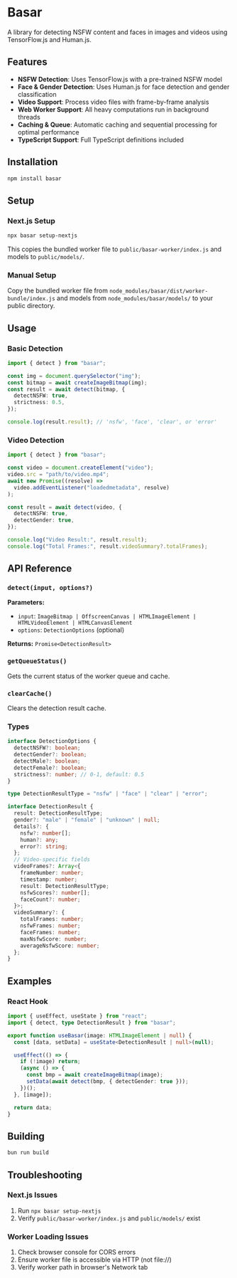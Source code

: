 # Basar

A library for detecting NSFW content and faces in images and videos using TensorFlow.js and Human.js.

## Features

- **NSFW Detection**: Uses TensorFlow.js with a pre-trained NSFW model
- **Face & Gender Detection**: Uses Human.js for face detection and gender classification
- **Video Support**: Process video files with frame-by-frame analysis
- **Web Worker Support**: All heavy computations run in background threads
- **Caching & Queue**: Automatic caching and sequential processing for optimal performance
- **TypeScript Support**: Full TypeScript definitions included

## Installation

```bash
npm install basar
```

## Setup

### Next.js Setup

```bash
npx basar setup-nextjs
```

This copies the bundled worker file to `public/basar-worker/index.js` and models to `public/models/`.

### Manual Setup

Copy the bundled worker file from `node_modules/basar/dist/worker-bundle/index.js` and models from `node_modules/basar/models/` to your public directory.

## Usage

### Basic Detection

```typescript
import { detect } from "basar";

const img = document.querySelector("img");
const bitmap = await createImageBitmap(img);
const result = await detect(bitmap, {
  detectNSFW: true,
  strictness: 0.5,
});

console.log(result.result); // 'nsfw', 'face', 'clear', or 'error'
```

### Video Detection

```typescript
import { detect } from "basar";

const video = document.createElement("video");
video.src = "path/to/video.mp4";
await new Promise((resolve) =>
  video.addEventListener("loadedmetadata", resolve)
);

const result = await detect(video, {
  detectNSFW: true,
  detectGender: true,
});

console.log("Video Result:", result.result);
console.log("Total Frames:", result.videoSummary?.totalFrames);
```

## API Reference

### `detect(input, options?)`

**Parameters:**

- `input`: `ImageBitmap | OffscreenCanvas | HTMLImageElement | HTMLVideoElement | HTMLCanvasElement`
- `options`: `DetectionOptions` (optional)

**Returns:** `Promise<DetectionResult>`

### `getQueueStatus()`

Gets the current status of the worker queue and cache.

### `clearCache()`

Clears the detection result cache.

### Types

```typescript
interface DetectionOptions {
  detectNSFW?: boolean;
  detectGender?: boolean;
  detectMale?: boolean;
  detectFemale?: boolean;
  strictness?: number; // 0-1, default: 0.5
}

type DetectionResultType = "nsfw" | "face" | "clear" | "error";

interface DetectionResult {
  result: DetectionResultType;
  gender?: "male" | "female" | "unknown" | null;
  details?: {
    nsfw?: number[];
    human?: any;
    error?: string;
  };
  // Video-specific fields
  videoFrames?: Array<{
    frameNumber: number;
    timestamp: number;
    result: DetectionResultType;
    nsfwScores?: number[];
    faceCount?: number;
  }>;
  videoSummary?: {
    totalFrames: number;
    nsfwFrames: number;
    faceFrames: number;
    maxNsfwScore: number;
    averageNsfwScore: number;
  };
}
```

## Examples

### React Hook

```typescript
import { useEffect, useState } from "react";
import { detect, type DetectionResult } from "basar";

export function useBasar(image: HTMLImageElement | null) {
  const [data, setData] = useState<DetectionResult | null>(null);

  useEffect(() => {
    if (!image) return;
    (async () => {
      const bmp = await createImageBitmap(image);
      setData(await detect(bmp, { detectGender: true }));
    })();
  }, [image]);

  return data;
}
```

## Building

```bash
bun run build
```

## Troubleshooting

### Next.js Issues

1. Run `npx basar setup-nextjs`
2. Verify `public/basar-worker/index.js` and `public/models/` exist

### Worker Loading Issues

1. Check browser console for CORS errors
2. Ensure worker file is accessible via HTTP (not file://)
3. Verify worker path in browser's Network tab
